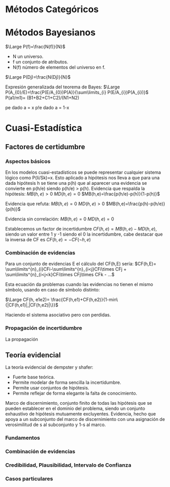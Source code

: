 # Métodos Categóricos

# Métodos Bayesianos

$\Large P(f)=\frac{N(f)}{N}$
- N un universo.
- f un conjunto de atributos.
- N(f) número de elementos del universo en f.

$\Large P(Dj)=\frac{N(Dj)}{N}$


Expresión generalizada del teorema de Bayes:
$\Large P(A_{0}/E)=\frac{P(E/A_{0})P(A)}{\sum\limits_{i} P(E/A_{i})P(A_{i})}$
P(a1/m1)= (B1+B2+C1+C2)/(N1+N2)

pe dado a = x 
p!e dado a = 1-x

# Cuasi-Estadística
## Factores de certidumbre
### Aspectos básicos
En los modelos cuasi-estadísticos se puede representar cualquier sistema lógico como P(li/Sk)=x.
Esto aplicado a hipótesis nos lleva a que para una dada hipótesis h se tiene una p(h) que al aparecer una evidencia se convierte en p(h/e) siendo p(h/e) > p(h).
Evidencia que respalda la hipótesis:
$MB(h,e)>0$
$MD(h,e)=0$
$MB(h,e)=\frac{p(h/e)-p(h)}{1-p(h)}$

Evidencia que refuta:
$MB(h,e)=0$
$MD(h,e)>0$
$MB(h,e)=\frac{p(h)-p(h/e)}{p(h)}$

Evidencia sin correlación:
$MB(h,e)=0$
$MD(h,e)=0$

Establecemos un factor de incertidumbre $CF(h,e)= MB(h,e)-MD(h,e)$, siendo un valor entre 1 y -1 siendo el 0 la incertidumbre, cabe destacar que la inversa de CF es $CF(h,e)=-CF(\neg h,e)$
### Combinación de evidencias
Para un conjunto de evidencias E el cálculo del CF(h,E) sería:
$CF(h,E)= \sum\limits^{n}_{i}CFi-\sum\limits^{n}_{i<j}CFi\times CFj + \sum\limits^{n}_{i<j<k}CFi\times CFj\times CFk - ...$

Esta ecuación da problemas cuando las evidencias no tienen el mismo símbolo, usando en caso de símbolo distinto:

$\Large CF(h, e1e2)= \frac{CF(h,e1)+CF(h,e2)}{1-min\{|CF(h,e1)|,|CF(h,e2)|\}}$

Haciendo el sistema asociativo pero con perdidas.
### Propagación de incertidumbre
La propagación 

## Teoría evidencial
La teoría evidencial de dempster y shafer:
- Fuerte base teórica.
- Permite modelar de forma sencilla la incertidumbre.
- Permite usar conjuntos de hipótesis.
- Permite reflejar de forma elegante la falta de conocimiento.

Marco de discernimiento, conjunto finito de todas las hipótesis que se pueden establecer en el dominio del problema, siendo un conjunto exhaustivo de hipótesis mutuamente excluyentes.
Evidencia, hecho que apoya a un subconjunto del marco de discernimiento con una asignación de verosimilitud de s al subconjunto y 1-s al marco.
### Fundamentos
### Combinación de evidencias
### Credibilidad, Plausibilidad, Intervalo de Confianza
### Casos particulares
